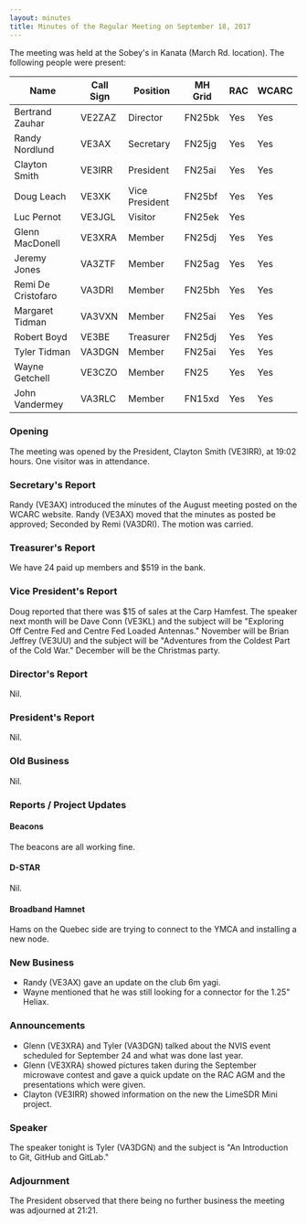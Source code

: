 ```yaml
---
layout: minutes
title: Minutes of the Regular Meeting on September 18, 2017
---
```


The meeting was held at the Sobey's in Kanata (March Rd. location).
The following people were present:

| Name                   | Call Sign  | Position         | MH Grid | RAC | WCARC |
|------------------------|------------|------------------|---------|-----|-------|
| Bertrand Zauhar        | VE2ZAZ     | Director         | FN25bk  | Yes | Yes   |
| Randy Nordlund         | VE3AX      | Secretary        | FN25jg  | Yes | Yes   |
| Clayton Smith          | VE3IRR     | President        | FN25ai  | Yes | Yes   |
| Doug Leach             | VE3XK      | Vice President   | FN25bf  | Yes | Yes   |
| Luc Pernot             | VE3JGL     | Visitor          | FN25ek  | Yes |       |
| Glenn MacDonell        | VE3XRA     | Member           | FN25dj  | Yes | Yes   |
| Jeremy Jones           | VA3ZTF     | Member           | FN25ag  | Yes | Yes   |
| Remi De Cristofaro     | VA3DRI     | Member           | FN25bh  | Yes | Yes   |
| Margaret Tidman        | VA3VXN     | Member           | FN25ai  | Yes | Yes   |
| Robert Boyd            | VE3BE      | Treasurer        | FN25dj  | Yes | Yes   |
| Tyler Tidman           | VA3DGN     | Member           | FN25ai  | Yes | Yes   |
| Wayne Getchell         | VE3CZO     | Member           | FN25    | Yes | Yes   |
| John Vandermey         | VA3RLC     | Member           | FN15xd  | Yes | Yes   |

### Opening

The meeting was opened by the President, Clayton Smith (VE3IRR), at 19:02 hours.
One visitor was in attendance.

### Secretary's Report

Randy (VE3AX) introduced the minutes of the August meeting posted on the WCARC website.
Randy (VE3AX) moved that the minutes as posted be approved; Seconded by Remi (VA3DRI).
The motion was carried.

### Treasurer's Report

We have 24 paid up members and $519 in the bank.

### Vice President's Report

Doug reported that there was $15 of sales at the Carp Hamfest. The speaker next month will be Dave Conn (VE3KL) and the subject will be "Exploring Off Centre Fed and Centre Fed Loaded Antennas."
November will be Brian Jeffrey (VE3UU) and the subject will be "Adventures from the Coldest Part of the Cold War."
December will be the Christmas party.

### Director's Report

Nil.

### President's Report

Nil.

### Old Business

Nil.

### Reports / Project Updates

#### Beacons

The beacons are all working fine.

#### D-STAR

Nil.

#### Broadband Hamnet

Hams on the Quebec side are trying to connect to the YMCA and installing a new node.

### New Business

* Randy (VE3AX) gave an update on the club 6m yagi.
* Wayne mentioned that he was still looking for a connector for the 1.25" Heliax.

### Announcements

* Glenn (VE3XRA) and Tyler (VA3DGN) talked about the NVIS event scheduled for September 24 and what was done last year.
* Glenn (VE3XRA) showed pictures taken during the September microwave contest and gave a quick update on the RAC AGM and the presentations which were given.
* Clayton (VE3IRR) showed information on the new the LimeSDR Mini project.

### Speaker

The speaker tonight is Tyler (VA3DGN) and the subject is "An Introduction to Git, GitHub and GitLab."

### Adjournment

The President observed that there being no further business the meeting was
adjourned at 21:21.

